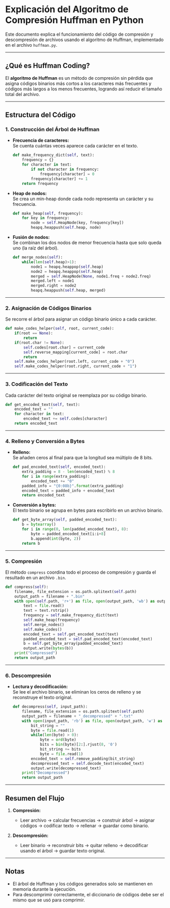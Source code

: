 # Explicación del Algoritmo de Compresión Huffman en Python

Este documento explica el funcionamiento del código de compresión y descompresión de archivos usando el algoritmo de Huffman, implementado en el archivo `huffman.py`.

---

## ¿Qué es Huffman Coding?

El **algoritmo de Huffman** es un método de compresión sin pérdida que asigna códigos binarios más cortos a los caracteres más frecuentes y códigos más largos a los menos frecuentes, logrando así reducir el tamaño total del archivo.

---

## Estructura del Código

### 1. Construcción del Árbol de Huffman

- **Frecuencia de caracteres:**  
  Se cuenta cuántas veces aparece cada carácter en el texto.
  ```python
  def make_frequency_dict(self, text):
      frequency = {}
      for character in text:
          if not character in frequency:
              frequency[character] = 0
          frequency[character] += 1
      return frequency
  ```

- **Heap de nodos:**  
  Se crea un min-heap donde cada nodo representa un carácter y su frecuencia.
  ```python
  def make_heap(self, frequency):
      for key in frequency:
          node = self.HeapNode(key, frequency[key])
          heapq.heappush(self.heap, node)
  ```

- **Fusión de nodos:**  
  Se combinan los dos nodos de menor frecuencia hasta que solo queda uno (la raíz del árbol).
  ```python
  def merge_nodes(self):
      while(len(self.heap)>1):
          node1 = heapq.heappop(self.heap)
          node2 = heapq.heappop(self.heap)
          merged = self.HeapNode(None, node1.freq + node2.freq)
          merged.left = node1
          merged.right = node2
          heapq.heappush(self.heap, merged)
  ```

---

### 2. Asignación de Códigos Binarios

Se recorre el árbol para asignar un código binario único a cada carácter.
```python
def make_codes_helper(self, root, current_code):
    if(root == None):
        return
    if(root.char != None):
        self.codes[root.char] = current_code
        self.reverse_mapping[current_code] = root.char
        return
    self.make_codes_helper(root.left, current_code + "0")
    self.make_codes_helper(root.right, current_code + "1")
```

---

### 3. Codificación del Texto

Cada carácter del texto original se reemplaza por su código binario.
```python
def get_encoded_text(self, text):
    encoded_text = ""
    for character in text:
        encoded_text += self.codes[character]
    return encoded_text
```

---

### 4. Relleno y Conversión a Bytes

- **Relleno:**  
  Se añaden ceros al final para que la longitud sea múltiplo de 8 bits.
  ```python
  def pad_encoded_text(self, encoded_text):
      extra_padding = 8 - len(encoded_text) % 8
      for i in range(extra_padding):
          encoded_text += "0"
      padded_info = "{0:08b}".format(extra_padding)
      encoded_text = padded_info + encoded_text
      return encoded_text
  ```

- **Conversión a bytes:**  
  El texto binario se agrupa en bytes para escribirlo en un archivo binario.
  ```python
  def get_byte_array(self, padded_encoded_text):
      b = bytearray()
      for i in range(0, len(padded_encoded_text), 8):
          byte = padded_encoded_text[i:i+8]
          b.append(int(byte, 2))
      return b
  ```

---

### 5. Compresión

El método `compress` coordina todo el proceso de compresión y guarda el resultado en un archivo `.bin`.
```python
def compress(self):
    filename, file_extension = os.path.splitext(self.path)
    output_path = filename + ".bin"
    with open(self.path, 'r+') as file, open(output_path, 'wb') as output:
        text = file.read()
        text = text.rstrip()
        frequency = self.make_frequency_dict(text)
        self.make_heap(frequency)
        self.merge_nodes()
        self.make_codes()
        encoded_text = self.get_encoded_text(text)
        padded_encoded_text = self.pad_encoded_text(encoded_text)
        b = self.get_byte_array(padded_encoded_text)
        output.write(bytes(b))
    print("Compressed")
    return output_path
```

---

### 6. Descompresión

- **Lectura y decodificación:**  
  Se lee el archivo binario, se eliminan los ceros de relleno y se reconstruye el texto original.
  ```python
  def decompress(self, input_path):
      filename, file_extension = os.path.splitext(self.path)
      output_path = filename + "_decompressed" + ".txt"
      with open(input_path, 'rb') as file, open(output_path, 'w') as output:
          bit_string = ""
          byte = file.read(1)
          while(len(byte) > 0):
              byte = ord(byte)
              bits = bin(byte)[2:].rjust(8, '0')
              bit_string += bits
              byte = file.read(1)
          encoded_text = self.remove_padding(bit_string)
          decompressed_text = self.decode_text(encoded_text)
          output.write(decompressed_text)
      print("Decompressed")
      return output_path
  ```

---

## Resumen del Flujo

1. **Compresión:**  
   - Leer archivo → calcular frecuencias → construir árbol → asignar códigos → codificar texto → rellenar → guardar como binario.

2. **Descompresión:**  
   - Leer binario → reconstruir bits → quitar relleno → decodificar usando el árbol → guardar texto original.

---

## Notas

- El árbol de Huffman y los códigos generados solo se mantienen en memoria durante la ejecución.
- Para descomprimir correctamente, el diccionario de códigos debe ser el mismo que se usó para comprimir.
